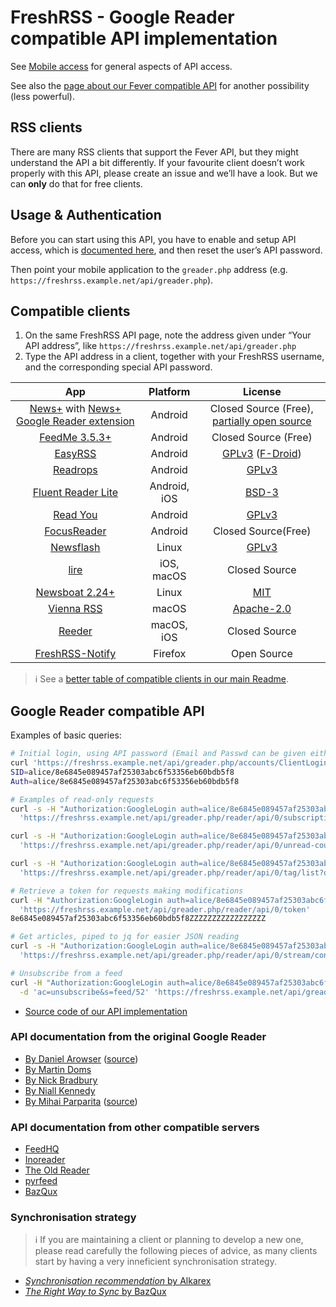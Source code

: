 # FreshRSS - Google Reader compatible API implementation

See [Mobile access](../users/06_Mobile_access.md) for general aspects of API access.

See also the [page about our Fever compatible API](06_Fever_API.md) for another possibility (less powerful).

## RSS clients

There are many RSS clients that support the Fever API, but they might understand the API a bit differently.
If your favourite client doesn’t work properly with this API, please create an issue and we’ll have a look.
But we can **only** do that for free clients.

## Usage & Authentication

Before you can start using this API, you have to enable and setup API access, which is [documented here](../users/06_Mobile_access.md),
and then reset the user’s API password.

Then point your mobile application to the `greader.php` address (e.g. `https://freshrss.example.net/api/greader.php`).

## Compatible clients

1. On the same FreshRSS API page, note the address given under “Your API address”, like `https://freshrss.example.net/api/greader.php`
2. Type the API address in a client, together with your FreshRSS username, and the corresponding special API password.

| App                                                                                | Platform            | License                                            |
|:----------------------------------------------------------------------------------:|:-------------------:|:--------------------------------------------------------:|
|[News+](https://github.com/noinnion/newsplus/blob/master/apk/NewsPlus_202.apk) with [News+ Google Reader extension](https://github.com/noinnion/newsplus/blob/master/apk/GoogleReaderCloneExtension_101.apk) |Android|Closed Source (Free), [partially open source](https://github.com/noinnion/newsplus/blob/master/extensions/GoogleReaderCloneExtension/src/com/noinnion/android/newsplus/extension/google_reader/GoogleReaderClient.java)|
|[FeedMe 3.5.3+](https://play.google.com/store/apps/details?id=com.seazon.feedme) |Android                  |Closed Source (Free)                                             |
|[EasyRSS](https://github.com/Alkarex/EasyRSS)                          |Android                |[GPLv3](https://github.com/Alkarex/EasyRSS/blob/master/license.txt) ([F-Droid](https://f-droid.org/packages/org.freshrss.easyrss/))|
|[Readrops](https://github.com/readrops/Readrops) |Android                  |[GPLv3](https://github.com/readrops/Readrops/blob/develop/LICENSE)                                             |
|[Fluent Reader Lite](https://hyliu.me/fluent-reader-lite/) |Android, iOS            |[BSD-3](https://github.com/yang991178/fluent-reader-lite)                                             |
|[Read You](https://github.com/Ashinch/ReadYou/)                                     |Android              |[GPLv3](https://github.com/Ashinch/ReadYou/blob/main/LICENSE)|
|[FocusReader](https://play.google.com/store/apps/details?id=allen.town.focus.reader) |Android                  |Closed Source(Free)                                              |
|[Newsflash](https://gitlab.com/news-flash/news_flash_gtk/)                          |Linux                |[GPLv3](https://gitlab.com/news-flash/news_flash_gtk/) |
|[lire](https://lireapp.com/)                                                        |iOS, macOS           |Closed Source                                             |
|[Newsboat 2.24+](https://newsboat.org/)                           |Linux                |[MIT](https://github.com/newsboat/newsboat/blob/master/LICENSE)                                              |
|[Vienna RSS](http://www.vienna-rss.com/)                           |macOS                |[Apache-2.0](https://github.com/ViennaRSS/vienna-rss/blob/master/LICENCE.md)                                              |
|[Reeder](https://www.reederapp.com/)                           |macOS, iOS                |Closed Source                                              |
|[FreshRSS-Notify](https://addons.mozilla.org/firefox/addon/freshrss-notify-webextension/)                           |Firefox                |Open Source                                              |

> ℹ️ See a [better table of compatible clients in our main Readme](https://github.com/FreshRSS/FreshRSS/blob/edge/README.md#apis--native-apps).

## Google Reader compatible API

Examples of basic queries:

```sh
# Initial login, using API password (Email and Passwd can be given either as GET, or POST - better)
curl 'https://freshrss.example.net/api/greader.php/accounts/ClientLogin?Email=alice&Passwd=Abcdef123456'
SID=alice/8e6845e089457af25303abc6f53356eb60bdb5f8
Auth=alice/8e6845e089457af25303abc6f53356eb60bdb5f8

# Examples of read-only requests
curl -s -H "Authorization:GoogleLogin auth=alice/8e6845e089457af25303abc6f53356eb60bdb5f8" \
  'https://freshrss.example.net/api/greader.php/reader/api/0/subscription/list?output=json'

curl -s -H "Authorization:GoogleLogin auth=alice/8e6845e089457af25303abc6f53356eb60bdb5f8" \
  'https://freshrss.example.net/api/greader.php/reader/api/0/unread-count?output=json'

curl -s -H "Authorization:GoogleLogin auth=alice/8e6845e089457af25303abc6f53356eb60bdb5f8" \
  'https://freshrss.example.net/api/greader.php/reader/api/0/tag/list?output=json'

# Retrieve a token for requests making modifications
curl -H "Authorization:GoogleLogin auth=alice/8e6845e089457af25303abc6f53356eb60bdb5f8" \
  'https://freshrss.example.net/api/greader.php/reader/api/0/token'
8e6845e089457af25303abc6f53356eb60bdb5f8ZZZZZZZZZZZZZZZZZ

# Get articles, piped to jq for easier JSON reading
curl -s -H "Authorization:GoogleLogin auth=alice/8e6845e089457af25303abc6f53356eb60bdb5f8" \
  'https://freshrss.example.net/api/greader.php/reader/api/0/stream/contents/reading-list' | jq .

# Unsubscribe from a feed
curl -H "Authorization:GoogleLogin auth=alice/8e6845e089457af25303abc6f53356eb60bdb5f8" \
  -d 'ac=unsubscribe&s=feed/52' 'https://freshrss.example.net/api/greader.php/reader/api/0/subscription/edit'
```

* [Source code of our API implementation](https://github.com/FreshRSS/FreshRSS/blob/edge/p/api/greader.php)

### API documentation from the original Google Reader

* [By Daniel Arowser](https://web.archive.org/web/20130710044440/http://undoc.in/api.html) ([source](https://github.com/arowser/google-reader-api))
* [By Martin Doms](https://web.archive.org/web/20210126115837/https://blog.martindoms.com/2009/10/16/using-the-google-reader-api-part-2/)
* [By Nick Bradbury](https://inessential.com/2013/03/14/google_reader_api_documentation)
* [By Niall Kennedy](https://web.archive.org/web/20170426184845/http://www.niallkennedy.com/blog/2005/12/google-reader-api.html)
* [By Mihai Parparita](https://web.archive.org/web/20140919042419/http://code.google.com/p/google-reader-api/w/list) ([source](https://github.com/mihaip/google-reader-api))

### API documentation from other compatible servers

* [FeedHQ](https://feedhq.readthedocs.io/en/latest/api/index.html)
* [Inoreader](https://www.inoreader.com/developers/)
* [The Old Reader](https://github.com/theoldreader/api)
* [pyrfeed](http://code.google.com/p/pyrfeed/wiki/GoogleReaderAPI)
* [BazQux](https://github.com/bazqux/bazqux-api)

### Synchronisation strategy

> ℹ️ If you are maintaining a client or planning to develop a new one, please read carefully the following pieces of advice,
as many clients start by having a very inneficient synchronisation strategy.

* [*Synchronisation recommendation* by Alkarex](https://github.com/FreshRSS/FreshRSS/issues/2566#issuecomment-541317776)
* [*The Right Way to Sync* by BazQux](https://github.com/bazqux/bazqux-api#user-content-the-right-way-to-sync)
